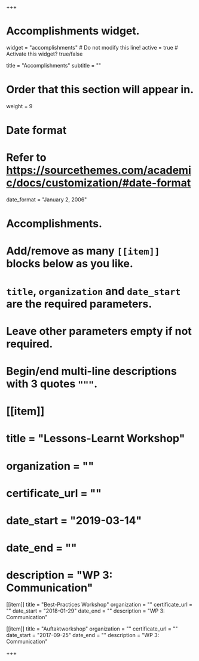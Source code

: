 +++
# Accomplishments widget.
widget = "accomplishments"  # Do not modify this line!
active = true # Activate this widget? true/false

title = "Accomplish&shy;ments"
subtitle = ""

# Order that this section will appear in.
weight = 9

# Date format
#   Refer to https://sourcethemes.com/academic/docs/customization/#date-format
date_format = "January 2, 2006"

# Accomplishments.
#   Add/remove as many `[[item]]` blocks below as you like.
#   `title`, `organization` and `date_start` are the required parameters.
#   Leave other parameters empty if not required.
#   Begin/end multi-line descriptions with 3 quotes `"""`.

# [[item]]
#   title = "Lessons-Learnt Workshop"
#   organization = ""
#   certificate_url = ""
#   date_start = "2019-03-14"
#   date_end = ""
#   description = "WP 3: Communication"


[[item]]
  title = "Best-Practices Workshop"
  organization = ""
  certificate_url = ""
  date_start = "2018-01-29"
  date_end = ""
  description = "WP 3: Communication"
  
[[item]]
  title = "Auftaktworkshop"
  organization = ""
  certificate_url = ""
  date_start = "2017-09-25"
  date_end = ""
  description = "WP 3: Communication"


+++
